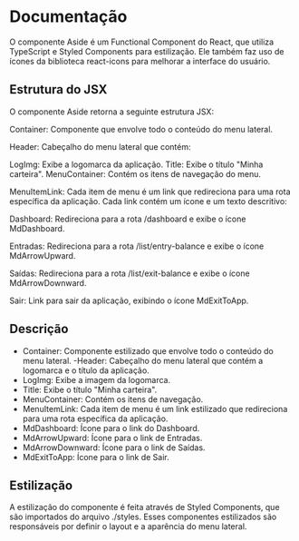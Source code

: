 # Documentação

O componente Aside é um Functional Component do React, que utiliza TypeScript e Styled Components para estilização. Ele também faz uso de ícones da biblioteca react-icons para melhorar a interface do usuário.

## Estrutura do JSX

O componente Aside retorna a seguinte estrutura JSX:

Container: Componente que envolve todo o conteúdo do menu lateral.

Header: Cabeçalho do menu lateral que contém:

LogImg: Exibe a logomarca da aplicação.
Title: Exibe o título "Minha carteira".
MenuContainer: Contém os itens de navegação do menu.

MenuItemLink: Cada item de menu é um link que redireciona para uma rota específica da aplicação. Cada link contém um ícone e um texto descritivo:

Dashboard: Redireciona para a rota /dashboard e exibe o ícone MdDashboard.

Entradas: Redireciona para a rota /list/entry-balance e exibe o ícone MdArrowUpward.

Saídas: Redireciona para a rota /list/exit-balance e exibe o ícone MdArrowDownward.

Sair: Link para sair da aplicação, exibindo o ícone MdExitToApp.

## Descrição

- Container: Componente estilizado que envolve todo o conteúdo do menu lateral.
-Header: Cabeçalho do menu lateral que contém a logomarca e o título da aplicação.
- LogImg: Exibe a imagem da logomarca.
- Title: Exibe o título "Minha carteira".
- MenuContainer: Contém os itens de navegação.
- MenuItemLink: Cada item de menu é um link estilizado que redireciona para uma rota específica da aplicação.
- MdDashboard: Ícone para o link do Dashboard.
- MdArrowUpward: Ícone para o link de Entradas.
- MdArrowDownward: Ícone para o link de Saídas.
- MdExitToApp: Ícone para o link de Sair.

## Estilização 

A estilização do componente é feita através de Styled Components, que são importados do arquivo ./styles. Esses componentes estilizados são responsáveis por definir o layout e a aparência do menu lateral.